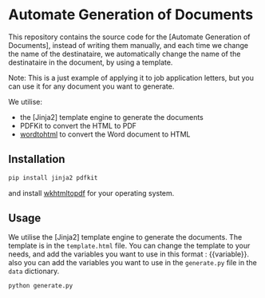 # Automate Generation of Documents

This repository contains the source code for the [Automate Generation of Documents], instead of writing them manually, and each time we change the name of the destinataire, we automatically change the name of the destinataire in the document, by using a template.

Note: This is a just example of applying it to job application letters, but you can use it for any document you want to generate.

We utilise:
- the [Jinja2] template engine to generate the documents
- PDFKit to convert the HTML to PDF
- [wordtohtml](https://wordtohtml.net/) to convert the Word document to HTML

## Installation

```bash
pip install jinja2 pdfkit
```

and install [wkhtmltopdf](https://wkhtmltopdf.org/downloads.html) for your operating system.

## Usage

We utilise the [Jinja2] template engine to generate the documents. The template is in the `template.html` file.
You can change the template to your needs, and add the variables you want to use in this format : {{variable}}.
also you can add the variables you want to use in the `generate.py` file in the `data` dictionary.

```bash
python generate.py
```
